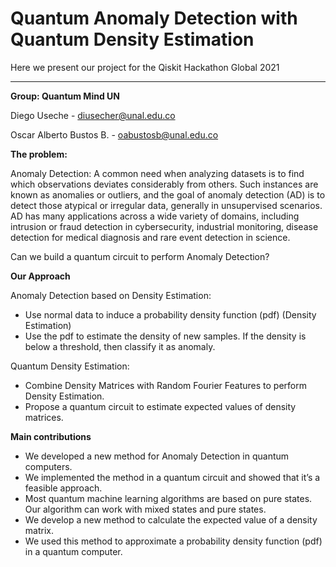 # Quantum Anomaly Detection with Quantum Density Estimation

Here we present our project for the Qiskit Hackathon Global 2021

---

**Group: Quantum Mind UN**

Diego Useche - diusecher@unal.edu.co

Oscar Alberto Bustos B. - oabustosb@unal.edu.co

**The problem:**

Anomaly Detection: 
A common need when analyzing datasets is to find which observations deviates considerably from others. Such instances are known as anomalies or outliers, and the goal of anomaly detection (AD) is to detect those atypical or irregular data, generally in unsupervised scenarios. AD has many applications across a wide variety of domains, including intrusion or fraud detection in cybersecurity, industrial monitoring, disease detection for medical diagnosis and rare event detection in science.

Can we build a quantum circuit to perform Anomaly Detection?

**Our Approach**

Anomaly Detection based on Density Estimation:

*   Use normal data to induce a probability density function (pdf) (Density Estimation)
*   Use the pdf to estimate the density of new samples. If the density is below a threshold, then classify it as anomaly.

Quantum Density Estimation:

*   Combine Density Matrices with Random Fourier Features to perform Density Estimation.
*   Propose a quantum circuit to estimate expected values of density matrices.

**Main contributions**

*   We developed a new method for Anomaly Detection in quantum computers.
*   We implemented the method in a quantum circuit and showed that it’s a feasible approach.
*   Most quantum machine learning algorithms are based on pure states. Our 
algorithm can work with mixed states and pure states.
*   We develop a new method to calculate the expected value of a density matrix.
*  We used this method to approximate a probability density function (pdf) in a quantum computer.
